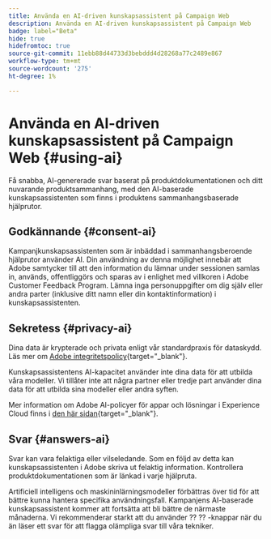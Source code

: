 ```yaml
---
title: Använda en AI-driven kunskapsassistent på Campaign Web
description: Använda en AI-driven kunskapsassistent på Campaign Web
badge: label="Beta"
hide: true
hidefromtoc: true
source-git-commit: 11ebb88d44733d3bebddd4d28268a77c2489e867
workflow-type: tm+mt
source-wordcount: '275'
ht-degree: 1%

---
```


# Använda en AI-driven kunskapsassistent på Campaign Web {#using-ai}

Få snabba, AI-genererade svar baserat på produktdokumentationen och ditt nuvarande produktsammanhang, med den AI-baserade kunskapsassistenten som finns i produktens sammanhangsbaserade hjälprutor.

## Godkännande {#consent-ai}

Kampanjkunskapsassistenten som är inbäddad i sammanhangsberoende hjälprutor använder AI. Din användning av denna möjlighet innebär att Adobe samtycker till att den information du lämnar under sessionen samlas in, används, offentliggörs och sparas av i enlighet med villkoren i Adobe Customer Feedback Program. Lämna inga personuppgifter om dig själv eller andra parter (inklusive ditt namn eller din kontaktinformation) i kunskapsassistenten.

## Sekretess {#privacy-ai}

Dina data är krypterade och privata enligt vår standardpraxis för dataskydd. Läs mer om [Adobe integritetspolicy](https://www.adobe.com/se/privacy/policy.html){target="_blank"}.

Kunskapsassistentens AI-kapacitet använder inte dina data för att utbilda våra modeller. Vi tillåter inte att några partner eller tredje part använder dina data för att utbilda sina modeller eller andra syften.

Mer information om Adobe AI-policyer för appar och lösningar i Experience Cloud finns i [den här sidan](https://business.adobe.com/products/sensei/adobe-sensei.html){target="_blank"}.

## Svar {#answers-ai}

Svar kan vara felaktiga eller vilseledande. Som en följd av detta kan kunskapsassistenten i Adobe skriva ut felaktig information. Kontrollera produktdokumentationen som är länkad i varje hjälpruta.

Artificiell intelligens och maskininlärningsmodeller förbättras över tid för att bättre kunna hantera specifika användningsfall. Kampanjens AI-baserade kunskapsassistent kommer att fortsätta att bli bättre de närmaste månaderna. Vi rekommenderar starkt att du använder ?? ?? -knappar när du än läser ett svar för att flagga olämpliga svar till våra tekniker.



